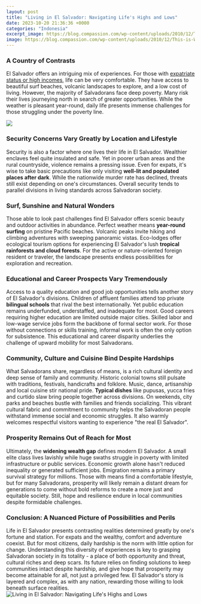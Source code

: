 ```yaml
---
layout: post
title: "Living in El Salvador: Navigating Life's Highs and Lows"
date: 2023-10-20 21:36:36 +0000
categories: "Indonesia"
excerpt_image: https://blog.compassion.com/wp-content/uploads/2010/12/This-is-What-Life-is-Like-in-El-Salvador-Mud-home.jpg
image: https://blog.compassion.com/wp-content/uploads/2010/12/This-is-What-Life-is-Like-in-El-Salvador-Mud-home.jpg
---
```


### A Country of Contrasts
El Salvador offers an intriguing mix of experiences. For those with [expatriate status or high incomes](https://travelokla.github.io/2023-12-21-les-meilleures-options-de-voyage-vers-l-estonie/), life can be very comfortable. They have access to beautiful surf beaches, volcanic landscapes to explore, and a low cost of living. However, the majority of Salvadorans face deep poverty. Many risk their lives journeying north in search of greater opportunities. While the weather is pleasant year-round, daily life presents immense challenges for those struggling under the poverty line.   

![](https://www.expatexchange.com/images/living_in_el_salvador_hp.jpg)
### Security Concerns Vary Greatly by Location and Lifestyle
Security is also a factor where one lives their life in El Salvador. Wealthier enclaves feel quite insulated and safe. Yet in poorer urban areas and the rural countryside, violence remains a pressing issue. Even for expats, it's wise to take basic precautions like only visiting **well-lit and populated places after dark**. While the nationwide murder rate has declined, threats still exist depending on one's circumstances. Overall security tends to parallel divisions in living standards across Salvadoran society.
### Surf, Sunshine and Natural Wonders
Those able to look past challenges find El Salvador offers scenic beauty and outdoor activities in abundance. Perfect weather means **year-round surfing** on pristine Pacific beaches. Volcanic peaks invite hiking and climbing adventures with sweeping panoramic vistas. Eco-lodges offer ecological tourism options for experiencing El Salvador's lush **tropical rainforests and cloud forests**. For the active or nature-oriented foreign resident or traveler, the landscape presents endless possibilities for exploration and recreation. 
### Educational and Career Prospects Vary Tremendously
Access to a quality education and good job opportunities tells another story of El Salvador's divisions. Children of affluent families attend top private **bilingual schools** that rival the best internationally. Yet public education remains underfunded, understaffed, and inadequate for most. Good careers requiring higher education are limited outside major cities. Skilled labor and low-wage service jobs form the backbone of formal sector work. For those without connections or skills training, informal work is often the only option for subsistence. This educational and career disparity underlies the challenge of upward mobility for most Salvadorans.
### Community, Culture and Cuisine Bind Despite Hardships
What Salvadorans share, regardless of means, is a rich cultural identity and deep sense of family and community. Historic colonial towns still pulsate with traditions, festivals, handicrafts and folklore. Music, dance, artisanship and local cuisine stir national pride. **Typical dishes** like pupusas, yucca fries and curtido slaw bring people together across divisions. On weekends, city parks and beaches bustle with families and friends socializing. This vibrant cultural fabric and commitment to community helps the Salvadoran people withstand immense social and economic struggles. It also warmly welcomes respectful visitors wanting to experience "the real El Salvador".
### Prosperity Remains Out of Reach for Most
Ultimately, the **widening wealth gap** defines modern El Salvador. A small elite class lives lavishly while huge swaths struggle in poverty with limited infrastructure or public services. Economic growth alone hasn't reduced inequality or generated sufficient jobs. Emigration remains a primary survival strategy for millions. Those with means find a comfortable lifestyle, but for many Salvadorans, prosperity will likely remain a distant dream for generations to come without bold reforms to create a more just and equitable society. Still, hope and resilience endure in local communities despite formidable challenges.
### Conclusion: A Nuanced Picture of Possibilities and Perils
Life in El Salvador presents contrasting realities determined greatly by one's fortune and station. For expats and the wealthy, comfort and adventure coexist. But for most citizens, daily hardship is the norm with little option for change. Understanding this diversity of experiences is key to grasping Salvadoran society in its totality - a place of both opportunity and threat, cultural riches and deep scars. Its future relies on finding solutions to keep communities intact despite hardship, and give hope that prosperity may become attainable for all, not just a privileged few. El Salvador's story is layered and complex, as with any nation, rewarding those willing to look beneath surface realities.
![Living in El Salvador: Navigating Life's Highs and Lows](https://blog.compassion.com/wp-content/uploads/2010/12/This-is-What-Life-is-Like-in-El-Salvador-Mud-home.jpg)